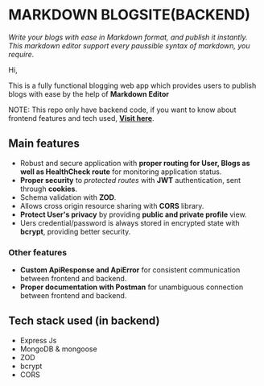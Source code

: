 # MARKDOWN BLOGSITE(BACKEND)

*Write your blogs with ease in Markdown format, and publish it instantly.
This markdown editor support every paussible syntax of markdown, you require*.


Hi,

 This is a fully functional blogging web app which provides users to publish blogs with ease by the help of **Markdown Editor**

NOTE:  This repo only have backend code, if you want to know about frontend features and tech used, **[Visit here](https://github.com/udontneedtoknow787/blogsite-frontend)**.

## Main features

- Robust and secure application with **proper routing for User, Blogs as well as HealthCheck route** for monitoring application status.
- **Proper security** to *protected routes* with **JWT** authentication, sent through **cookies**.
- Schema validation with **ZOD**.
- Allows cross origin resource sharing with **CORS** library.
- **Protect User's privacy** by providing **public and private profile** view.
- Uers credential/password is always stored in encrypted state with **bcrypt**, providing better security.

### Other features

- **Custom ApiResponse and ApiError** for consistent communication between frontend and backend.
- **Proper documentation with Postman** for unambiguous connection between frontend and backend.

## Tech stack used (in backend)
- Express Js
- MongoDB & mongoose
- ZOD
- bcrypt
- CORS